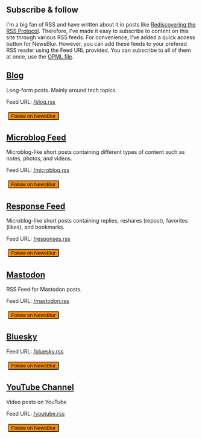 ## Subscribe & follow

I'm a big fan of RSS and have written about it in posts like [Rediscovering the RSS Protocol](/posts/rediscovering-rss-user-freedom). Therefore, I've made it easy to subscribe to content on this site through various RSS feeds. For convenience, I've added a quick access button for NewsBlur. However, you can add these feeds to your prefered RSS reader using the Feed URL provided. You can subscribe to all of them at once, use the [OPML file](/feed/index.opml). 

## [Blog](/posts/1/)

Long-form posts. Mainly around tech topics.

Feed URL: [/blog.rss](/blog.rss)

<a href="http://www.newsblur.com/?url=https%3A%2F%2Fwww.lqdev.me%2Fblog.rss"><button type="button" class="btn" style="background-color:darkorange;margin:5px;">
<span class="bi bi-rss"></span>
Follow on NewsBlur
</button></a>

## [Microblog Feed](/notes/)

Microblog-like short posts containing different types of content such as notes, photos, and videos.

Feed URL: [/microblog.rss](/microblog.rss)

<a href="http://www.newsblur.com/?url=https%3A%2F%2Fwww.lqdev.me%2Fmicroblog.rss"><button type="button" class="btn" style="background-color:darkorange;margin:5px;">
<span class="bi bi-rss"></span>
Follow on NewsBlur
</button></a>

## [Response Feed](/responses/)

Microblog-like short posts containing replies, reshares (repost), favorites (likes), and bookmarks.

Feed URL: [/responses.rss](/responses.rss)

<a href="http://www.newsblur.com/?url=https%3A%2F%2Fwww.lqdev.me%2Fresponses.rss"><button type="button" class="btn" style="background-color:darkorange;margin:5px;">
<span class="bi bi-rss"></span>
Follow on NewsBlur
</button></a>

## [Mastodon](/mastodon)

RSS Feed for Mastodon posts.

Feed URL: [/mastodon.rss](http://toot.lqdev.tech/@lqdev.rss)

<a href="http://www.newsblur.com/?url=https%3A%2F%2Fwww.lqdev.me%2Fmastodon.rss"><button type="button" class="btn" style="background-color:darkorange;margin:5px;">
<span class="bi bi-rss"></span>
Follow on NewsBlur
</button></a>

## [Bluesky](/bluesky)

Feed URL: [/bluesky.rss](/bluesky.rss)

<a href="http://www.newsblur.com/?url=https%3A%2F%2Fwww.lqdev.me%2Fbluesky.rss"><button type="button" class="btn" style="background-color:darkorange;margin:5px;">
<span class="bi bi-rss"></span>
Follow on NewsBlur
</button></a>

## [YouTube Channel](/youtube)

Video posts on YouTube

Feed URL: [/youtube.rss](/youtube.rss)

<a href="http://www.newsblur.com/?url=https%3A%2F%2Fwww.lqdev.me%2Fyoutube.rss"><button type="button" class="btn" style="background-color:darkorange;margin:5px;">
<span class="bi bi-rss"></span>
Follow on NewsBlur
</button></a>
